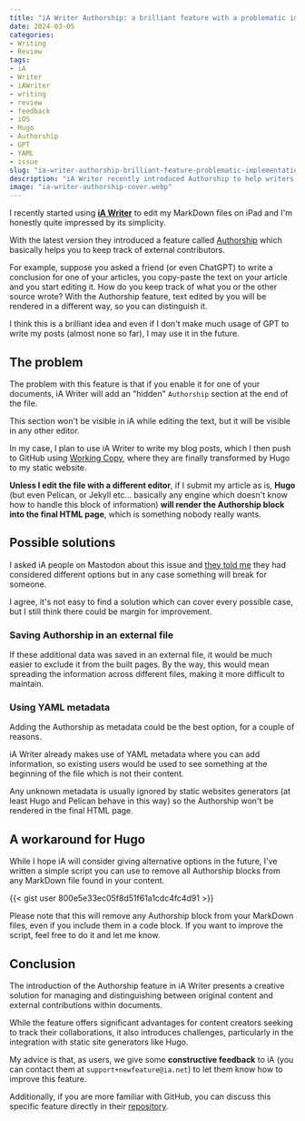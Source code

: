 ```yaml
---
title: "iA Writer Authorship: a brilliant feature with a problematic implementation"
date: 2024-03-05
categories:
- Writing
- Review
tags: 
- iA
- Writer
- iAWriter
- writing
- review
- feedback
- iOS
- Hugo
- Authorship
- GPT
- YAML
- issue
slug: "ia-writer-authorship-brilliant-feature-problematic-implementation"
description: "iA Writer recently introduced Authorship to help writers keep track of external contributors. The feature is brilliant but its implementation creates issues for static websites generators. I implemented a workaround and wrote some feedback for iA."
image: "ia-writer-authorship-cover.webp"
---
```


I recently started using **[iA Writer](https://ia.net/writer)** to edit my MarkDown files on iPad and I'm honestly quite impressed by its simplicity.

With the latest version they introduced a feature called [Authorship](https://ia.net/writer/support/editor/authorship) which basically helps you to keep track of external contributors.

For example, suppose you asked a friend (or even ChatGPT) to write a conclusion for one of your articles, you copy-paste the text on your article and you start editing it. How do you keep track of what you or the other source wrote? With the Authorship feature, text edited by you will be rendered in a different way, so you can distinguish it.

I think this is a brilliant idea and even if I don't make much usage of GPT to write my posts (almost none so far), I may use it in the future.

## The problem

The problem with this feature is that if you enable it for one of your documents, iA Writer will add an "hidden" `Authorship` section at the end of the file. 

This section won't be visible in iA while editing the text, but it will be visible in any other editor.

In my case, I plan to use iA Writer to write my blog posts, which I then push to GitHub using [Working Copy](https://workingcopy.app/), where they are finally transformed by Hugo to my static website.

**Unless I edit the file with a different editor**, if I submit my article as is, **Hugo** (but even Pelican, or Jekyll etc... basically any engine which doesn't know how to handle this block of information) **will render the Authorship block into the final HTML page**, which is something nobody really wants.

## Possible solutions

I asked iA people on Mastodon about this issue and [they told me](https://mastodon.online/@ia/112037948788436778) they had considered different options but in any case something will break for someone.

I agree, it's not easy to find a solution which can cover every possible case, but I still think there could be margin for improvement.

### Saving Authorship in an external file

If these additional data was saved in an external file, it would be much easier to exclude it from the built pages. By the way, this would mean spreading the information across different files, making it more difficult to maintain.

### Using YAML metadata

Adding the Authorship as metadata could be the best option, for a couple of reasons.

iA Writer already makes use of YAML metadata where you can add information, so existing users would be used to see something at the beginning of the file which is not their content.

Any unknown metadata is usually ignored by static websites generators (at least Hugo and Pelican behave in this way) so the Authorship won't be rendered in the final HTML page.

## A workaround for Hugo

While I hope iA will consider giving alternative options in the future, I've written a simple script you can use to remove all Authorship blocks from any MarkDown file found in your content.

{{< gist user 800e5e33ec05f8d51f61a1cdc4fc4d91 >}}

Please note that this will remove any Authorship block from your MarkDown files, even if you include them in a code block. If you want to improve the script, feel free to do it and let me know.

## Conclusion

The introduction of the Authorship feature in iA Writer presents a creative solution for managing and distinguishing between original content and external contributions within documents. 

While the feature offers significant advantages for content creators seeking to track their collaborations, it also introduces challenges, particularly in the integration with static site generators like Hugo.

My advice is that, as users, we give some **constructive feedback** to iA (you can contact them at `support+newfeature@ia.net`) to let them know how to improve this feature.

Additionally, if you are more familiar with GitHub, you can discuss this specific feature directly in their [repository](https://github.com/iainc/Markdown-Annotations).
